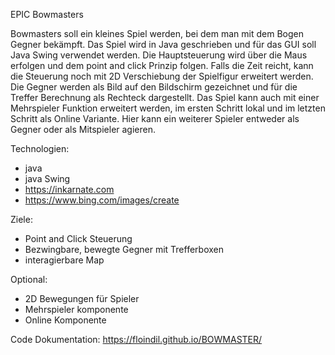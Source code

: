 EPIC Bowmasters

Bowmasters soll ein kleines Spiel werden, bei dem man mit dem Bogen Gegner bekämpft.
Das Spiel wird in Java geschrieben und für das GUI soll Java Swing verwendet werden.
Die Hauptsteuerung wird über die Maus erfolgen und dem point and click Prinzip folgen.
Falls die Zeit reicht, kann die Steuerung noch mit 2D Verschiebung der Spielfigur erweitert werden.
Die Gegner werden als Bild auf den Bildschirm gezeichnet und für die Treffer Berechnung als Rechteck dargestellt.
Das Spiel kann auch mit einer Mehrspieler Funktion erweitert werden, im ersten Schritt lokal und im letzten Schritt als Online Variante.
Hier kann ein weiterer Spieler entweder als Gegner oder als Mitspieler agieren.

Technologien:
- java
- java Swing
- https://inkarnate.com
- https://www.bing.com/images/create

Ziele:
- Point and Click Steuerung
- Bezwingbare, bewegte Gegner mit Trefferboxen
- interagierbare Map

Optional:
- 2D Bewegungen für Spieler
- Mehrspieler komponente
- Online Komponente

Code Dokumentation: https://floindil.github.io/BOWMASTER/